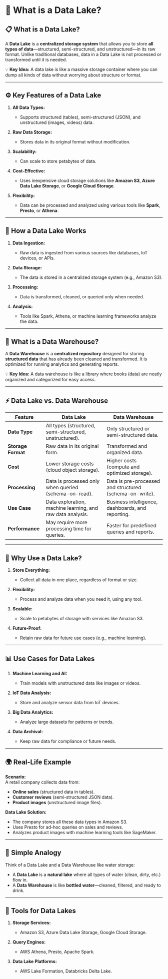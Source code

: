 # **🌊 What is a Data Lake?**

## **📋 What is a Data Lake?**

A **Data Lake** is a **centralized storage system** that allows you to store **all types of data**—structured, semi-structured, and unstructured—in its raw format. Unlike traditional databases, data in a Data Lake is not processed or transformed until it is needed.

💡 **Key Idea:** A data lake is like a massive storage container where you can dump all kinds of data without worrying about structure or format.

---

## **⚙️ Key Features of a Data Lake**

1. **All Data Types:**

   - Supports structured (tables), semi-structured (JSON), and unstructured (images, videos) data.

2. **Raw Data Storage:**

   - Stores data in its original format without modification.

3. **Scalability:**

   - Can scale to store petabytes of data.

4. **Cost-Effective:**

   - Uses inexpensive cloud storage solutions like **Amazon S3**, **Azure Data Lake Storage**, or **Google Cloud Storage**.

5. **Flexibility:**
   - Data can be processed and analyzed using various tools like **Spark**, **Presto**, or **Athena**.

---

## **🔄 How a Data Lake Works**

1. **Data Ingestion:**

   - Raw data is ingested from various sources like databases, IoT devices, or APIs.

2. **Data Storage:**

   - The data is stored in a centralized storage system (e.g., Amazon S3).

3. **Processing:**

   - Data is transformed, cleaned, or queried only when needed.

4. **Analysis:**
   - Tools like Spark, Athena, or machine learning frameworks analyze the data.

---

## **🏢 What is a Data Warehouse?**

A **Data Warehouse** is a **centralized repository** designed for storing **structured data** that has already been cleaned and transformed. It is optimized for running analytics and generating reports.

💡 **Key Idea:** A data warehouse is like a library where books (data) are neatly organized and categorized for easy access.

---

## **⚡ Data Lake vs. Data Warehouse**

| **Feature**        | **Data Lake**                                              | **Data Warehouse**                                      |
| ------------------ | ---------------------------------------------------------- | ------------------------------------------------------- |
| **Data Type**      | All types (structured, semi-structured, unstructured).     | Only structured or semi-structured data.                |
| **Storage Format** | Raw data in its original form.                             | Transformed and organized data.                         |
| **Cost**           | Lower storage costs (cloud object storage).                | Higher costs (compute and optimized storage).           |
| **Processing**     | Data is processed only when queried (schema-on-read).      | Data is pre-processed and structured (schema-on-write). |
| **Use Case**       | Data exploration, machine learning, and raw data analysis. | Business intelligence, dashboards, and reporting.       |
| **Performance**    | May require more processing time for queries.              | Faster for predefined queries and reports.              |

---

## **🌟 Why Use a Data Lake?**

1. **Store Everything:**

   - Collect all data in one place, regardless of format or size.

2. **Flexibility:**

   - Process and analyze data when you need it, using any tool.

3. **Scalable:**

   - Scale to petabytes of storage with services like Amazon S3.

4. **Future-Proof:**
   - Retain raw data for future use cases (e.g., machine learning).

---

## **📊 Use Cases for Data Lakes**

1. **Machine Learning and AI:**

   - Train models with unstructured data like images or videos.

2. **IoT Data Analysis:**

   - Store and analyze sensor data from IoT devices.

3. **Big Data Analytics:**

   - Analyze large datasets for patterns or trends.

4. **Data Archival:**
   - Keep raw data for compliance or future needs.

---

## **🌍 Real-Life Example**

**Scenario:**  
A retail company collects data from:

- **Online sales** (structured data in tables).
- **Customer reviews** (semi-structured JSON data).
- **Product images** (unstructured image files).

**Data Lake Solution:**

- The company stores all these data types in Amazon S3.
- Uses Presto for ad-hoc queries on sales and reviews.
- Analyzes product images with machine learning tools like SageMaker.

---

## **🧠 Simple Analogy**

Think of a Data Lake and a Data Warehouse like water storage:

- A **Data Lake** is a **natural lake** where all types of water (clean, dirty, etc.) flow in.
- A **Data Warehouse** is like **bottled water**—cleaned, filtered, and ready to drink.

---

## **🌟 Tools for Data Lakes**

1. **Storage Services:**

   - Amazon S3, Azure Data Lake Storage, Google Cloud Storage.

2. **Query Engines:**

   - AWS Athena, Presto, Apache Spark.

3. **Data Lake Platforms:**
   - AWS Lake Formation, Databricks Delta Lake.
